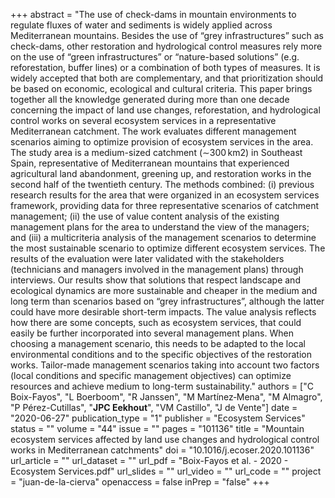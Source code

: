 +++
abstract = "The use of check-dams in mountain environments to regulate fluxes of water and sediments is widely applied across Mediterranean mountains. Besides the use of “grey infrastructures” such as check-dams, other restoration and hydrological control measures rely more on the use of “green infrastructures” or “nature-based solutions” (e.g. reforestation, buffer lines) or a combination of both types of measures. It is widely accepted that both are complementary, and that prioritization should be based on economic, ecological and cultural criteria. This paper brings together all the knowledge generated during more than one decade concerning the impact of land use changes, reforestation, and hydrological control works on several ecosystem services in a representative Mediterranean catchment. The work evaluates different management scenarios aiming to optimize provision of ecosystem services in the area. The study area is a medium-sized catchment (∼300 km2) in Southeast Spain, representative of Mediterranean mountains that experienced agricultural land abandonment, greening up, and restoration works in the second half of the twentieth century. The methods combined: (i) previous research results for the area that were organized in an ecosystem services framework, providing data for three representative scenarios of catchment management; (ii) the use of value content analysis of the existing management plans for the area to understand the view of the managers; and (iii) a multicriteria analysis of the management scenarios to determine the most sustainable scenario to optimize different ecosystem services. The results of the evaluation were later validated with the stakeholders (technicians and managers involved in the management plans) through interviews. Our results show that solutions that respect landscape and ecological dynamics are more sustainable and cheaper in the medium and long term than scenarios based on “grey infrastructures”, although the latter could have more desirable short-term impacts. The value analysis reflects how there are some concepts, such as ecosystem services, that could easily be further incorporated into several management plans. When choosing a management scenario, this needs to be adapted to the local environmental conditions and to the specific objectives of the restoration works. Tailor-made management scenarios taking into account two factors (local conditions and specific management objectives) can optimize resources and achieve medium to long-term sustainability."
authors = ["C Boix-Fayos", "L Boerboom", "R Janssen", "M Martínez‐Mena", "M Almagro", "P Pérez-Cutillas", "**JPC Eekhout**", "VM Castillo", "J de Vente"]
date = "2020-06-27"
publication_type = "1"
publisher = "Ecosystem Services"
status = ""
volume = "44"
issue = ""
pages = "101136"
title = "Mountain ecosystem services affected by land use changes and hydrological control works in Mediterranean catchments"
doi = "10.1016/j.ecoser.2020.101136"
url_article = ""
url_dataset = ""
url_pdf = "Boix-Fayos et al. - 2020 - Ecosystem Services.pdf"
url_slides = ""
url_video = ""
url_code = ""
project = "juan-de-la-cierva"
openaccess = false
inPrep = "false"
+++